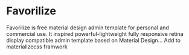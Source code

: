# Favorilize
Favorilize is free material design admin template for personal and commercial use. It inspired powerful-lightweight fully responsive retina display compatible admin template based on Material Design...
Add to materializecss framwork
